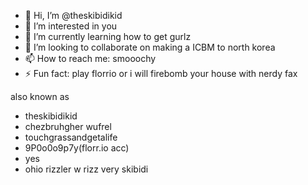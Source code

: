 - 👋 Hi, I’m @theskibidikid
- 👀 I’m interested in you
- 🌱 I’m currently learning how to get gurlz
- 💞️ I’m looking to collaborate on making a ICBM to north korea
- 📫 How to reach me: smooochy
- ⚡ Fun fact: play florrio or i will firebomb your house with nerdy fax

also known as
- theskibidikid
- chezbruhgher wufrel
- touchgrassandgetalife
- 9P0o0o9p7y(florr.io acc)
- yes
- ohio rizzler w rizz very skibidi



<!---
theskibidikid/theskibidikid is a ✨ special ✨ repository because its `README.md` (this file) appears on your GitHub profile.
You can click the Preview link to take a look at your changes.
--->
